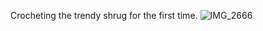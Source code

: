 Crocheting the trendy shrug for the first time. 
![IMG_2666](https://github.com/user-attachments/assets/28ddac71-0215-47ff-8811-4fd7d003c591)
